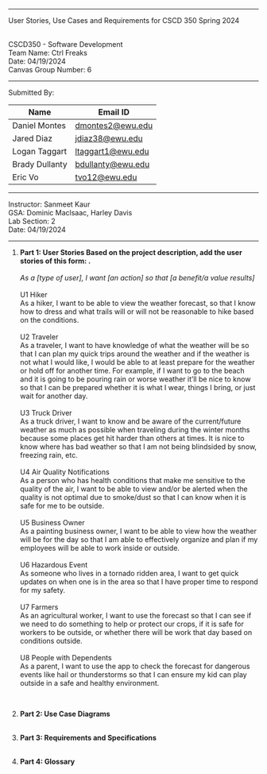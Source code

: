 <hr/>
User Stories, Use Cases and Requirements for CSCD 350 Spring 2024 <br/><br/>

CSCD350 - Software Development <br>
Team Name: Ctrl Freaks <br>
Date: 04/19/2024 <br>
Canvas Group Number: 6
<br/> <hr/> 
Submitted By:

| Name           	| Email ID          	|
|----------------	|-------------------	|
| Daniel Montes  	| dmontes2@ewu.edu  	|
| Jared Diaz     	| jdiaz38@ewu.edu   	|
| Logan Taggart  	| ltaggart1@ewu.edu 	|
| Brady Dullanty 	| bdullanty@ewu.edu 	|
| Eric Vo        	| tvo12@ewu.edu     	|
<hr/>

Instructor:	Sanmeet Kaur <br/>
GSA: Dominic Maclsaac, Harley Davis <br/>
Lab Section:	2 <br/>
Date: 04/19/2024 <br/> <hr/>

1. **Part 1: User Stories Based on the project description, add the user stories of this form: .** <br/><br/>
*As a [type of user], I want [an action] so that [a benefit/a value results]* <br><br>
U1 Hiker <br>
As a hiker, I want to be able to view the weather forecast, so that I know how to dress and what trails will or will not be reasonable to hike based on the conditions. <br><br>
U2 Traveler <br>
As a traveler, I want to have knowledge of what the weather will be so that I can plan my quick trips around the weather and if the weather is not what I would like, I would be able to at least prepare for the weather or hold off for another time. For example, if I want to go to the beach and it is going to be pouring rain or worse weather it’ll be nice to know so that I can be prepared whether it is what I wear, things I bring, or just wait for another day. <br><br>
U3 Truck Driver <br>
As a truck driver, I want to know and be aware of the current/future weather as much as possible when traveling during the winter months because some places get hit harder than others at times. It is nice to know where has bad weather so that I am not being blindsided by snow, freezing rain, etc. <br><br>
U4 Air Quality Notifications<br>
As a person who has health conditions that make me sensitive to the quality of the air, I want to be able to view and/or be alerted when the quality is not optimal due to smoke/dust so that I can know when it is safe for me to be outside.<br><br>
U5 Business Owner<br>
As a painting business owner, I want to be able to view how the weather will be for the day so that I am able to effectively organize and plan if my employees will be able to work inside or outside.<br><br>
U6 Hazardous Event<br>
As someone who lives in a tornado ridden area, I want to get quick updates on when one is in the area so that I have proper time to respond for my safety.<br><br>
U7 Farmers<br>
As an agricultural worker, I want to use the forecast so that I can see if we need to do something to help or protect our crops, if it is safe for workers to be outside, or whether there will be work that day based on conditions outside.<br><br>
U8 People with Dependents<br>
As a parent, I want to use the app to check the forecast for dangerous events like hail or thunderstorms so that I can ensure my kid can play outside in a safe and healthy environment. 
 <br/>

2. **Part 2: Use Case Diagrams** <br/><br/>

3. **Part 3: Requirements and Specifications** <br/><br/>

4. **Part 4: Glossary** <br/><br/>

